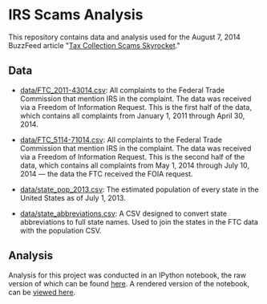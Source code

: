 # IRS Scams Analysis

This repository contains data and analysis used for the August 7, 2014 BuzzFeed article "[Tax Collection Scams Skyrocket](http://www.buzzfeed.com/johntemplon/tax-collection-scams-skyrocket)."

## Data

- [data/FTC_2011-43014.csv](data/FTC_2011-43014.csv): All complaints to the Federal Trade Commission that mention IRS in the complaint. The data was received via a Freedom of Information Request. This is the first half of the data, which contains all complaints from January 1, 2011 through April 30, 2014.

- [data/FTC_5114-71014.csv](data/FTC_5114-71014.csv): All complaints to the Federal Trade Commission that mention IRS in the complaint. The data was received via a Freedom of Information Request. This is the second half of the data, which contains all complaints from May 1, 2014 through July 10, 2014 — the data the FTC received the FOIA request.

- [data/state_pop_2013.csv](data/state_pop_2013.csv): The estimated population of every state in the United States as of July 1, 2013.

- [data/state_abbreviations.csv](data/state_abbreviations.csv): A CSV designed to convert state abbreviations to full state names. Used to join the states in the FTC data with the population CSV.

## Analysis

Analysis for this project was conducted in an IPython notebook, the raw version of which can be found [here](notebooks/irs-scams.ipynb). A rendered version of the notebook, can be [viewed here](http://nbviewer.ipython.org/github/buzzfeednews/2014-08-irs-scams/blob/master/notebooks/irs-scams.ipynb).
